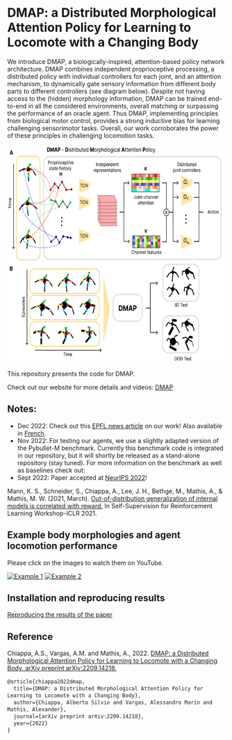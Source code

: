 # DMAP: a Distributed Morphological Attention Policy for Learning to Locomote with a Changing Body


We introduce DMAP, a biologically-inspired, attention-based policy network architecture. DMAP combines independent proprioceptive processing, a distributed policy with individual controllers for each joint, and an attention mechanism, to dynamically gate sensory information from different body parts to different controllers (see diagram below). Despite not having access to the (hidden) morphology information, DMAP can be trained end-to-end in all the considered environments, overall matching or surpassing the performance of an oracle agent. Thus DMAP, implementing principles from biological motor control, provides a strong inductive bias for learning challenging sensorimotor tasks. Overall, our work corroborates the power of these principles in challenging locomotion tasks.

<p>
<img src="media/architecture.png" height="500">
</p>

This repository presents the code for DMAP.

Check out our website for more details and videos: [DMAP](https://amathislab.github.io/dmap/)

## Notes:

- Dec 2022: Check out this [EPFL news article](https://actu.epfl.ch/news/locomotion-modeling-evolves-with-brain-inspired-ne/) on our work! Also available in [French](https://actu.epfl.ch/news/faire-avancer-la-modelisation-de-la-locomotion/).
- Nov 2022: For testing our agents, we use a slightly adapted version of the Pybullet-M benchmark. Currently this benchmark code is integrated in our repository, but it will shortly be released as a stand-alone repository (stay tuned). For more information on the benchmark as well as baselines check out:
- Sept 2022: Paper accepted at [NeurIPS 2022](https://nips.cc/Conferences/2022/Schedule)!

Mann, K. S., Schneider, S., Chiappa, A., Lee, J. H., Bethge, M., Mathis, A., & Mathis, M. W. (2021, March). [Out-of-distribution generalization of internal models is correlated with reward.](https://openreview.net/forum?id=hR_TNbCr_nQ) In Self-Supervision for Reinforcement Learning Workshop-ICLR 2021.


## Example body morphologies and agent locomotion performance

Please click on the images to watch them on YouTube.

[![Example 1](http://img.youtube.com/vi/zbsBw1ZCs9I/0.jpg)](https://youtu.be/zbsBw1ZCs9I "Example 1")
[![Example 2](http://img.youtube.com/vi/_RuMbCHVCsg/0.jpg)](https://youtu.be/_RuMbCHVCsg "Example 1")


## Installation and reproducing results

[Reproducing the results of the paper](REPRODUCING_RESULTS.md)

## Reference

Chiappa, A.S., Vargas, A.M. and Mathis, A., 2022. [DMAP: a Distributed Morphological Attention Policy for Learning to Locomote with a Changing Body. arXiv preprint arXiv:2209.14218.](https://arxiv.org/abs/2209.14218)

```
@article{chiappa2022dmap,
  title={DMAP: a Distributed Morphological Attention Policy for Learning to Locomote with a Changing Body},
  author={Chiappa, Alberto Silvio and Vargas, Alessandro Marin and Mathis, Alexander},
  journal={arXiv preprint arXiv:2209.14218},
  year={2022}
}
```
